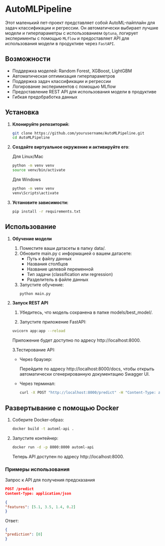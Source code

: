 # AutoMLPipeline

Этот маленький пет-проект представляет собой AutoML-пайплайн для задач классификации и регрессии. Он автоматически выбирает лучшие модели и гиперпараметры с использованием `Optuna`, логирует эксперименты с помощью `MLflow` и предоставляет API для использования модели в продуктиве через `FastAPI`.

## **Возможности**

- Поддержка моделей: Random Forest, XGBoost, LightGBM
- Автоматическая оптимизация гиперпараметров
- Поддержка задач классификации и регрессии
- Логирование экспериментов с помощью MLflow
- Предоставление REST API для использования модели в продуктиве
- Гибкая предобработка данных

## **Установка**

1. **Клонируйте репозиторий:**

   ```bash
   git clone https://github.com/yourusername/AutoMLPipeline.git
   cd AutoMLPipeline
2. **Создайте виртуальное окружение и активируйте его**:

    Для Linux/Mac
    ```bash
    python -m venv venv
    source venv/bin/activate
    ```
    Для Windows
    ```bash
    python -m venv venv
    venv\Scripts\activate   
    ```
3. **Установите зависимости:**

    ```bash
    pip install -r requirements.txt
## **Использование**

1. **Обучение модели**

    1. Поместите ваши датасеты в папку data/.
    2. Обновите main.py с информацией о вашем датасете:
        - Путь к файлу данных
        - Названия столбцов
        - Название целевой переменной
        - Тип задачи (classification или regression)
        - Разделитель в файле данных
    3. Запустите обучение:
        ```bash
        python main.py
2. **Запуск REST API**
    
    1. Убедитесь, что модель сохранена в папке models/best_model/.

    2. Запустите приложение FastAPI:

    ```bash
    uvicorn app:app --reload
    ```
    Приложение будет доступно по адресу http://localhost:8000.

    3.Тестирование API:

    - Через браузер:
        
        Перейдите по адресу http://localhost:8000/docs, чтобы открыть автоматически сгенерированную документацию Swagger UI.

    - Через терминал:

        ```bash
        curl -X POST "http://localhost:8000/predict" -H "Content-Type: application/json" -d "{\"features\": [5.1, 3.5, 1.4, 0.2]}"

## **Развертывание с помощью Docker**

1. Соберите Docker-образ:

    ```bash
    docker build -t automl-api .
2. Запустите контейнер:

    ```bash
    docker run -d -p 8000:8000 automl-api
    ```
    Теперь API доступен по адресу http://localhost:8000.

### Примеры использования

Запрос к API для получения предсказания
```json
POST /predict
Content-Type: application/json

{
"features": [5.1, 3.5, 1.4, 0.2]
}
```
Ответ:

```json
{
"prediction": [0]
}

